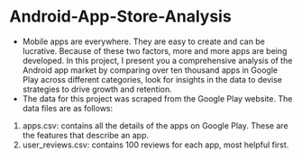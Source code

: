 # Android-App-Store-Analysis

- Mobile apps are everywhere. They are easy to create and can be lucrative. Because of these two factors, more and more apps are being developed. In this project, I present you a comprehensive analysis of the Android app market by comparing over ten thousand apps in Google Play across different categories, look for insights in the data to devise strategies to drive growth and retention. 
- The data for this project was scraped from the Google Play website. The data files are as follows:

1. apps.csv: contains all the details of the apps on Google Play. These are the features that describe an app.
2. user_reviews.csv: contains 100 reviews for each app, most helpful first.
